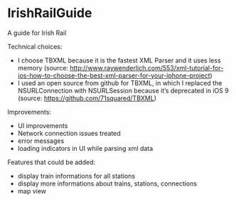# IrishRailGuide
A guide for Irish Rail

Technical choices:

- I choose TBXML because it is the fastest XML Parser and it uses less memory (source: http://www.raywenderlich.com/553/xml-tutorial-for-ios-how-to-choose-the-best-xml-parser-for-your-iphone-project)
- I used an open source from github for TBXML, in which I replaced the NSURLConnection with NSURLSession because it’s deprecated in iOS 9 (source: https://github.com/71squared/TBXML)

Improvements:

- UI improvements 
- Network connection issues treated
- error messages 
- loading indicators in UI while parsing xml data

Features that could be added:

- display train informations for all stations
- display more informations about trains, stations, connections
- map view

